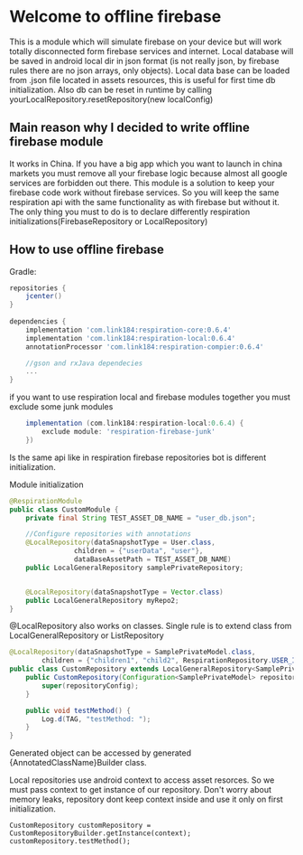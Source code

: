 Welcome to offline firebase
===
This is a module which will simulate firebase on your device but will work totally disconnected form
 firebase services and internet. Local database will be saved in android local dir in json format
 (is not really json, by firebase rules there are no json arrays, only objects). Local data base 
 can be loaded from .json file located in assets resources, this is useful for first time db 
 initialization. Also db can be reset in runtime by calling yourLocalRepository.resetRepository(new localConfig)
 
Main reason why I decided to write offline firebase module
---
It works in China. If you have a big app which you want to launch in china markets
you must remove all your firebase logic because almost all google services are forbidden out there.
This module is a solution to keep your firebase code work without firebase services. So you will
keep the same respiration api with the same functionality as with firebase but without it. The only thing
you must to do is to declare differently respiration initializations(FirebaseRepository or LocalRepository) 


How to use offline firebase
---

Gradle:

```gradle
repositories {
    jcenter()
}
 
dependencies {
    implementation 'com.link184:respiration-core:0.6.4'
    implementation 'com.link184:respiration-local:0.6.4'
    annotationProcessor 'com.link184:respiration-compier:0.6.4'

    //gson and rxJava dependecies
    ...
}
```

if you want to use respiration local and firebase modules together you must exclude some junk modules

```gradle
    implementation (com.link184:respiration-local:0.6.4) {
        exclude module: 'respiration-firebase-junk'
    })
```

Is the same api like in respiration firebase repositories bot is different initialization.

Module initialization
```java
@RespirationModule
public class CustomModule {
    private final String TEST_ASSET_DB_NAME = "user_db.json";

    //Configure repositories with annotations
    @LocalRepository(dataSnapshotType = User.class,
                children = {"userData", "user"},
                dataBaseAssetPath = TEST_ASSET_DB_NAME)
    public LocalGeneralRepository samplePrivateRepository;


    @LocalRepository(dataSnapshotType = Vector.class)
    public LocalGeneralRepository myRepo2;
}
```

@LocalRepository also works on classes. Single rule is to extend class from LocalGeneralRepository 
or ListRepository

```java
@LocalRepository(dataSnapshotType = SamplePrivateModel.class,
        children = {"children1", "child2", RespirationRepository.USER_ID, "child3"})
public class CustomRepository extends LocalGeneralRepository<SamplePrivateModel> {
    public CustomRepository(Configuration<SamplePrivateModel> repositoryConfig) {
        super(repositoryConfig);
    }

    public void testMethod() {
        Log.d(TAG, "testMethod: ");
    }
}
```

Generated object can be accessed by generated {AnnotatedClassName}Builder class.

Local repositories use android context to access asset resorces. So we must pass context to get 
instance of our repository. Don't worry about memory leaks, repository dont keep context inside and use it
  only on first initialization.
  
```
CustomRepository customRepository = CustomRepositoryBuilder.getInstance(context);
customRepository.testMethod();
```

